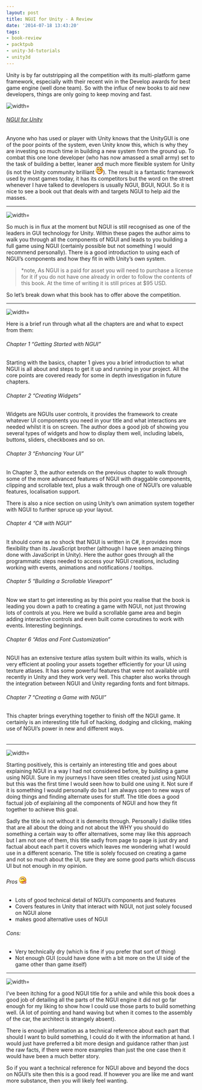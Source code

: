 ```yaml
---
layout: post
title: NGUI for Unity - A Review
date: '2014-07-18 13:43:20'
tags:
- book-review
- packtpub
- unity-3d-tutorials
- unity3d
---
```


Unity is by far outstripping all the competition with its multi-platform game framework, especially with their recent win in the Develop awards for best game engine (well done team).  So with the influx of new books to aid new developers, things are only going to keep moving and fast.

![width=](http://www.packtpub.com/sites/default/files/8667OT_NGUI%20for%20Unity_Mini%20(MnM).jpg)

###### [NGUI for Unity](http://bit.ly/VXvd9I)

Anyone who has used or player with Unity knows that the UnityGUI is one of the poor points of the system, even Unity know this, which is why they are investing so much time in building a new system from the ground up.  To combat this one lone developer (who has now amassed a small army) set to the task of building a better, leaner and much more flexible system for Unity (is not the Unity community brilliant ![Open-mouthed smile](/Images/wordpress/2014/07/wlEmoticon-openmouthedsmile.png)).  The result is a fantastic framework used by most games today, it has its competitors but the word on the street whenever I have talked to developers is usually NGUI, BGUI, NGUI.  So it is nice to see a book out that deals with and targets NGUI to help aid the masses.

* * *

![width=](http://i0.wp.com/1.bp.blogspot.com/_Un0JJ6ChsQE/TDMGeB1LpyI/AAAAAAAAABU/VORQN7I2LVg/s1600/27.jpg?w=660)

So much is in flux at the moment but NGUI is still recognised as one of the leaders in GUI technology for Unity.  Within these pages the author aims to walk you through all the components of NGUI and leads to you building a full game using NGUI (certainly possible but not something I would recommend personally).  There is a good introduction to using each of NGUI’s components and how they fit in with Unity’s own system.

> \*note,  As NGUI is a paid for asset you will need to purchase a license for it if you do not have one already in order to follow the contents of this book.  At the time of writing it is still prices at $95 USD.

So let’s break down what this book has to offer above the competition.

* * *

![width=](http://i2.wp.com/1.bp.blogspot.com/-ura1_XT2-2g/Twob02iku-I/AAAAAAAAAKo/U4Uhirf68K0/s1600/HiRes.jpg?resize=361%2C301)

Here is a brief run through what all the chapters are and what to expect from them:

###### Chapter 1 “Getting Started with NGUI”

Starting with the basics, chapter 1 gives you a brief introduction to what NGUI is all about and steps to get it up and running in your project.   All the core points are covered ready for some in depth investigation in future chapters.

###### Chapter 2 “Creating Widgets”

Widgets are NGUIs user controls, it provides the framework to create whatever UI components you need in your title and what interactions are needed whilst it is on screen.  The author does a good job of showing you several types of widgets and how to display them well, including labels, buttons, sliders, checkboxes and so on.

###### Chapter 3 “Enhancing Your UI”

In Chapter 3, the author extends on the previous chapter to walk through some of the more advanced features of NGUI with draggable components, clipping and scrollable text, plus a walk through one of NGUI’s ore valuable features, localisation support.

There is also a nice section on using Unity’s own animation system together with NGUI to further spruce up your layout.

###### Chapter 4 “C# with NGUI”

It should come as no shock that NGUI is written in C#, it provides more flexibility than its JavaScript brother (although I have seen amazing things done with JavaScript in Unity).  Here the author goes through all the programmatic steps needed to access your NGUI creations, including working with events, animations and notifications / tooltips.

###### Chapter 5 “Building a Scrollable Viewport”

Now we start to get interesting as by this point you realise that the book is leading you down a path to creating a game with NGUI, not just throwing lots of controls at you.  Here we build a scrollable game area and begin adding interactive controls and even built come coroutines to work with events.  Interesting beginnings.

###### Chapter 6 “Atlas and Font Customization”

NGUI has an extensive texture atlas system built within its walls, which is very efficient at pooling your assets together efficiently for your UI using texture atlases.   It has some powerful features that were not available until recently in Unity and they work very well.  This chapter also works through the integration between NGUI and Unity regarding fonts and font bitmaps.

###### Chapter 7 “Creating a Game with NGUI”

This chapter brings everything together to finish off the NGUI game.   It certainly is an interesting title full of hacking, dodging and clicking, making use of NGUI’s power in new and different ways.

###### 

###### 

* * *

![width=](http://i2.wp.com/1.bp.blogspot.com/-YJZ1X0X20x8/T6MOhBQk54I/AAAAAAAAB-8/WgJn-q4Ohaw/s1600/My+Thoughts.png?resize=354%2C109)

Starting positively, this is certainly an interesting title and goes about explaining NGUI in a way I had not considered before, by building a game using NGUI.  Sure in my journeys I have seen titles created just using NGUI but this was the first time I would seen how to build one using it.  Not sure if it is something I would personally do but I am always open to new ways of doing things and finding alternate uses for stuff.  The title does a good factual job of explaining all the components of NGUI and how they fit together to achieve this goal.

Sadly the title is not without it is demerits through. Personally I dislike titles that are all about the doing and not about the WHY you should do something a certain way to offer alternatives, some may like this approach but I am not one of them, this title sadly from page to page is just dry and factual about each part it covers which leaves me wondering what I would use in a different scenario.  The title is solely focused on creating a game and not so much about the UI, sure they are some good parts which discuss UI but not enough in my opinion.

 

###### Pros ![Smile with tongue out](/Images/wordpress/2014/07/wlEmoticon-smilewithtongueout.png)

- Lots of good technical detail of NGUI’s components and features
- Covers features in Unity that interact with NGUI, not just solely focused on NGUI alone
- makes good alternative uses of NGUI

###### Cons:

- Very technically dry (which is fine if you prefer that sort of thing)
- Not enough GUI (could have done with a bit more on the UI side of the game other than game itself)

* * *

![width=](http://i2.wp.com/www.magicalmaths.org/wp-content/uploads/2012/11/conclusion-introduction-starter-plenary.jpg?w=660)

I’ve been itching for a good NGUI title for a while and while this book does a good job of detailing all the parts of the NGUI engine it did not go far enough for my liking to show how I could use those parts to build something well. (A lot of pointing and hand waving but when it comes to the assembly of the car, the architect is strangely absent).

There is enough information as a technical reference about each part that should I want to build something, I could do it with the information at hand. I would just have preferred a bit more design and guidance rather than just the raw facts, if there were more examples than just the one case then it would have been a much better story.

So if you want a technical reference for NGUI above and beyond the docs on NGUI’s site then this is a good read. If however you are like me and want more substance, then you will likely feel wanting.

